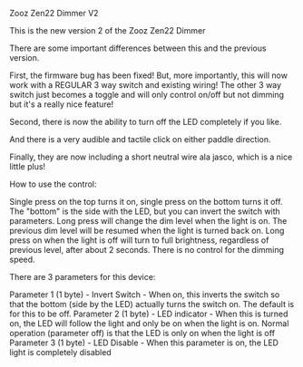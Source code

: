 Zooz Zen22 Dimmer V2

This is the new version 2 of the Zooz Zen22 Dimmer

There are some important differences between this and the previous version.

First, the firmware bug has been fixed! But, more importantly, this will now work with a REGULAR 3 way switch and existing wiring! The other 3 way switch just becomes a toggle and will only control on/off but not dimming but it's a really nice feature!

Second, there is now the ability to turn off the LED completely if you like.

And there is a very audible and tactile click on either paddle direction.

Finally, they are now including a short neutral wire ala jasco, which is a nice little plus!

How to use the control:

Single press on the top turns it on, single press on the bottom turns it off. The "bottom" is the side with the LED, but you can invert the switch with parameters. Long press will change the dim level when the light is on. The previous dim level will be resumed when the light is turned back on. Long press on when the light is off will turn to full brightness, regardless of previous level, after about 2 seconds. There is no control for the dimming speed.

There are 3 parameters for this device:

Parameter 1 (1 byte) - Invert Switch - When on, this inverts the switch so that the bottom (side by the LED) actually turns the switch on. The default is for this to be off.
Parameter 2 (1 byte) - LED indicator - When this is turned on, the LED will follow the light and only be on when the light is on. Normal operation (parameter off) is that the LED is only on when the light is off
Parameter 3 (1 byte) - LED Disable   - When this parameter is on, the LED light is completely disabled

